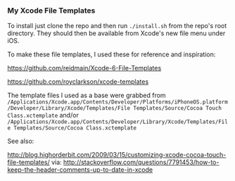 ### My Xcode File Templates

To install just clone the repo and then run `./install.sh` from the repo's root directory. They should then be available from Xcode's new file menu under iOS.

To make these file templates, I used these for reference and inspiration:

https://github.com/reidmain/Xcode-6-File-Templates

https://github.com/royclarkson/xcode-templates

The template files I used as a base were grabbed from `/Applications/Xcode.app/Contents/Developer/Platforms/iPhoneOS.platform/Developer/Library/Xcode/Templates/File Templates/Source/Cocoa Touch Class.xctemplate` and/or `/Applications/Xcode.app/Contents/Developer/Library/Xcode/Templates/File Templates/Source/Cocoa Class.xctemplate` 

See also:

http://blog.highorderbit.com/2009/03/15/customizing-xcode-cocoa-touch-file-templates/ via: http://stackoverflow.com/questions/7791453/how-to-keep-the-header-comments-up-to-date-in-xcode

